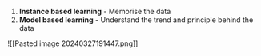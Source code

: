 1. **Instance based learning** - Memorise the data
2. **Model based learning** - Understand the trend and principle behind the data

![[Pasted image 20240327191447.png]]

